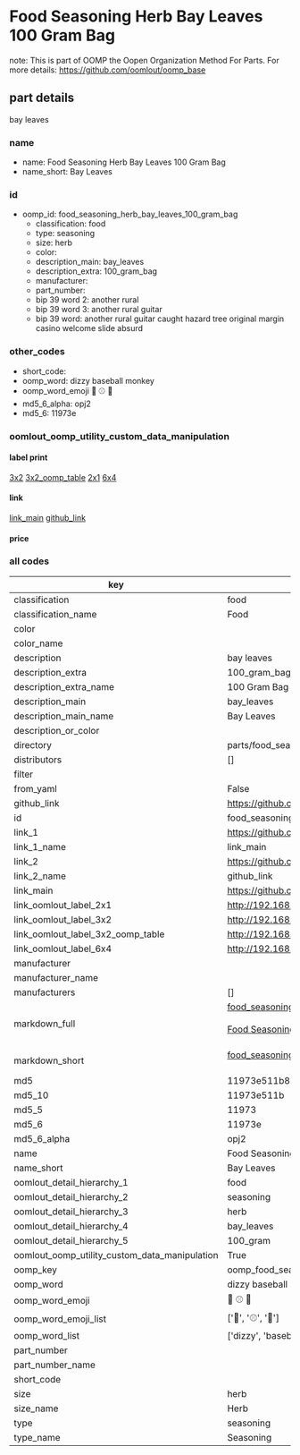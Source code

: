# Food Seasoning Herb Bay Leaves 100 Gram Bag  

note: This is part of OOMP the Oopen Organization Method For Parts. For more details: https://github.com/oomlout/oomp_base

##  part details



bay leaves

### name
* name: Food Seasoning Herb Bay Leaves 100 Gram Bag
* name_short: Bay Leaves
### id
* oomp_id: food_seasoning_herb_bay_leaves_100_gram_bag
  * classification: food
  * type: seasoning
  * size: herb
  * color: 
  * description_main: bay_leaves
  * description_extra: 100_gram_bag
  * manufacturer: 
  * part_number: 
  * bip 39 word 2: another rural
  * bip 39 word 3: another rural guitar
  * bip 39 word: another rural guitar caught hazard tree original margin casino welcome slide absurd

### other_codes
* short_code: 
* oomp_word: dizzy baseball monkey
* oomp_word_emoji :dizzy: :baseball: :monkey:
* md5_6_alpha: opj2
* md5_6: 11973e






### oomlout_oomp_utility_custom_data_manipulation
#### label print
[3x2](http://192.168.1.245:1112/?label=oomp%20opj2)
[3x2_oomp_table](http://192.168.1.107:1112/?label=oomp%20opj2)
[2x1](http://192.168.1.242:1112/?label=oomp%20opj2)
[6x4](http://192.168.1.55:1112/?label=oomp%20opj2)    

#### link

[link_main](https://github.com/oomlout/oomlout_oomp_current_version_messy/tree/main/parts/food_seasoning_herb_bay_leaves_100_gram_bag) [github_link](https://github.com/oomlout/oomlout_oomp_part_src/tree/main/parts/food_seasoning_herb_bay_leaves_100_gram_bag)                             

#### price







### all codes 
| key | value |  
| --- | --- |  
| classification | food |  
| classification_name | Food |  
| color |  |  
| color_name |  |  
| description | bay leaves |  
| description_extra | 100_gram_bag |  
| description_extra_name | 100 Gram Bag |  
| description_main | bay_leaves |  
| description_main_name | Bay Leaves |  
| description_or_color |   |  
| directory | parts/food_seasoning_herb_bay_leaves_100_gram_bag |  
| distributors | [] |  
| filter |  |  
| from_yaml | False |  
| github_link | https://github.com/oomlout/oomlout_oomp_part_src/tree/main/parts/food_seasoning_herb_bay_leaves_100_gram_bag |  
| id | food_seasoning_herb_bay_leaves_100_gram_bag |  
| link_1 | https://github.com/oomlout/oomlout_oomp_current_version_messy/tree/main/parts/food_seasoning_herb_bay_leaves_100_gram_bag |  
| link_1_name | link_main |  
| link_2 | https://github.com/oomlout/oomlout_oomp_part_src/tree/main/parts/food_seasoning_herb_bay_leaves_100_gram_bag |  
| link_2_name | github_link |  
| link_main | https://github.com/oomlout/oomlout_oomp_current_version_messy/tree/main/parts/food_seasoning_herb_bay_leaves_100_gram_bag |  
| link_oomlout_label_2x1 | http://192.168.1.242:1112/?label=oomp%20opj2 |  
| link_oomlout_label_3x2 | http://192.168.1.245:1112/?label=oomp%20opj2 |  
| link_oomlout_label_3x2_oomp_table | http://192.168.1.107:1112/?label=oomp%20opj2 |  
| link_oomlout_label_6x4 | http://192.168.1.55:1112/?label=oomp%20opj2 |  
| manufacturer |  |  
| manufacturer_name |  |  
| manufacturers | [] |  
| markdown_full | [food_seasoning_herb_bay_leaves_100_gram_bag](https://github.com/oomlout/oomlout_oomp_current_version_messy/tree/main/parts/food_seasoning_herb_bay_leaves_100_gram_bag)<br>[](https://github.com/oomlout/oomlout_oomp_current_version_messy/tree/main/parts/food_seasoning_herb_bay_leaves_100_gram_bag)<br>[Food Seasoning Herb Bay Leaves 100 Gram Bag](https://github.com/oomlout/oomlout_oomp_current_version_messy/tree/main/parts/food_seasoning_herb_bay_leaves_100_gram_bag)<br><br> |  
| markdown_short | [food_seasoning_herb_bay_leaves_100_gram_bag](https://github.com/oomlout/oomlout_oomp_current_version_messy/tree/main/parts/food_seasoning_herb_bay_leaves_100_gram_bag)<br><br> |  
| md5 | 11973e511b87f3979fb4f246cfaf604c |  
| md5_10 | 11973e511b |  
| md5_5 | 11973 |  
| md5_6 | 11973e |  
| md5_6_alpha | opj2 |  
| name | Food Seasoning Herb Bay Leaves 100 Gram Bag |  
| name_short | Bay Leaves |  
| oomlout_detail_hierarchy_1 | food |  
| oomlout_detail_hierarchy_2 | seasoning |  
| oomlout_detail_hierarchy_3 | herb |  
| oomlout_detail_hierarchy_4 | bay_leaves |  
| oomlout_detail_hierarchy_5 | 100_gram |  
| oomlout_oomp_utility_custom_data_manipulation | True |  
| oomp_key | oomp_food_seasoning_herb_bay_leaves_100_gram_bag |  
| oomp_word | dizzy baseball monkey |  
| oomp_word_emoji | :dizzy: :baseball: :monkey: |  
| oomp_word_emoji_list | [':dizzy:', ':baseball:', ':monkey:'] |  
| oomp_word_list | ['dizzy', 'baseball', 'monkey'] |  
| part_number |  |  
| part_number_name |  |  
| short_code |  |  
| size | herb |  
| size_name | Herb |  
| type | seasoning |  
| type_name | Seasoning |  
